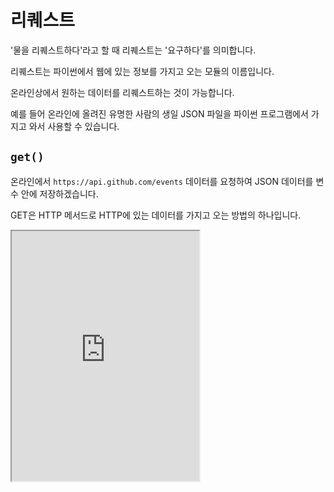 # 리퀘스트

'물을 리퀘스트하다'라고 할 때 리퀘스트는 '요구하다'를 의미합니다.

리퀘스트는 파이썬에서 웹에 있는 정보를 가지고 오는 모듈의 이름입니다.

온라인상에서 원하는 데이터를 리퀘스트하는 것이 가능합니다.

예를 들어 온라인에 올려진 유명한 사람의 생일 JSON 파일을 파이썬 프로그램에서 가지고 와서 사용할 수 있습니다.

## `get()`

온라인에서 `https://api.github.com/events` 데이터를 요청하여 JSON 데이터를 변수 안에 저장하겠습니다.

GET은 HTTP 메서드로 HTTP에 있는 데이터를 가지고 오는 방법의 하나입니다.

<iframe
  loading="lazy"
  title="Python IDLE Trinket"
  src="https://trinket.io/embed/python3/a8fbf8fda2"
  height="400"
/>

## params

GMAIL에 로그인할 때 처음으로 뜨는 스크린의 URL은 다음과 같습니다.

```
https://accounts.google.com/signin/v2/identifier?continue=https%3A%2F%2Fmail.google.com%2Fmail%2F&service=mail&sacu=1&rip=1&flowName=GlifWebSignIn&flowEntry=ServiceLogin
```

`accounts.google.com/signin/v2/indentifier?` 링크에서 `continue = https%3A%2F%2Fmail.google.com%2Fmail%2F`, `service = mail`이고 `sacu=1`, `ripe = 1`, `flowName = GlifWebSignIn`, 그리고 `flowEntry = ServiceLogin`이 있습니다.

그리고 `indentifier?` 뒤에 있는 데이터가 다 딕셔너리로 표현이 될 수 있습니다.

<iframe
  loading="lazy"
  title="Python IDLE Trinket"
  src="https://trinket.io/embed/python3/3f896f4b27"
  height="400"
/>

## 리스폰스

리퀘스트를 하여 돌아오는 값을 반응이라고 합니다.

반응은 다양한 포맷이 있을 수 있습니다. JSON 파일일 수 있고 HTML 파일 일 수도 있습니다.

### text

문자로 전환은 text 키를 이용하여 새로운 변수 안에 저장할 수 있습니다.

### encoding

데이터를 가지고 오며 ASCII에 존재하지 않는 문자가 있어서 문제가 발생할 수 있습니다.

반응.encoding의 형태로 encoding의 값을 알 수 있고 지정하는 것이 가능합니다.

<iframe
  loading="lazy"
  title="Python IDLE Trinket"
  src="https://trinket.io/embed/python3/4751110c8f"
  height="400"
/>

## status_code

데이터의 상태는 `status_code` 키를 사용할 수 있습니다.

200이 출력이 된다면 성공했습니다.

모든 `status_code`는 여기에서 배울 수 있습니다.

쉽게 성공했는지만 확인하기 위하여 ok 키를 이용할 수 있습니다.

<iframe
  loading="lazy"
  title="Python IDLE Trinket"
  src="https://trinket.io/embed/python3/ae32425775"
  height="400"
/>

## header

머리글이란 리퀘스트를 할 때 어떤 리퀘스트인지 설명하는 데이터 이름입니다.

머리글은 영어로 header라고 하고 `header` 매개변수 안에 딕셔너리로 나만의 머리글을 만드는 것이 가능합니다.

<iframe
  loading="lazy"
  title="Python IDLE Trinket"
  src="https://trinket.io/embed/python3/30fb5ba090"
  height="400"
/>
